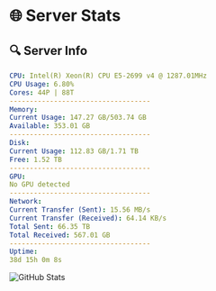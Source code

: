 # 🌐 Server Stats
## 🔍 Server Info
```yaml
CPU: Intel(R) Xeon(R) CPU E5-2699 v4 @ 1287.01MHz
CPU Usage: 6.80%
Cores: 44P | 88T
-----------------------------------
Memory:
Current Usage: 147.27 GB/503.74 GB
Available: 353.01 GB
-----------------------------------
Disk:
Current Usage: 112.83 GB/1.71 TB
Free: 1.52 TB
-----------------------------------
GPU:
No GPU detected
-----------------------------------
Network:
Current Transfer (Sent): 15.56 MB/s
Current Transfer (Received): 64.14 KB/s
Total Sent: 66.35 TB
Total Received: 567.01 GB
-----------------------------------
Uptime:
38d 15h 0m 8s
```
![GitHub Stats](https://img.shields.io/badge/Updated-2025-04-15_12:22:57-blue)